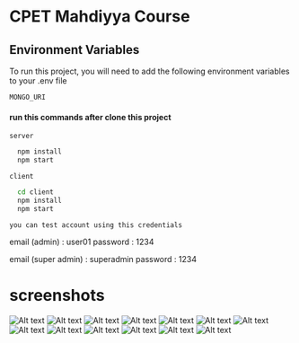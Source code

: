 
# CPET Mahdiyya Course

## Environment Variables

To run this project, you will need to add the following environment variables to your .env file

`MONGO_URI`




#### run this commands after clone this project

`server`

```bash
  npm install
  npm start
```

`client`

```bash
  cd client
  npm install
  npm start
```


`you can test account using this credentials`

  email (admin) : user01
  password : 1234

  email (super admin) : superadmin
  password : 1234




# screenshots

![Alt text](./screenshots/1.png)
![Alt text](./screenshots/2.png)
![Alt text](./screenshots/3.png)
![Alt text](./screenshots/4.png)
![Alt text](./screenshots/5.png)
![Alt text](./screenshots/6.png)
![Alt text](./screenshots/8.png)
![Alt text](./screenshots/9.png)
![Alt text](./screenshots/10.png)
![Alt text](./screenshots/11.png)
![Alt text](./screenshots/12.png)
![Alt text](./screenshots/13.png)
![Alt text](./screenshots/14.png)
